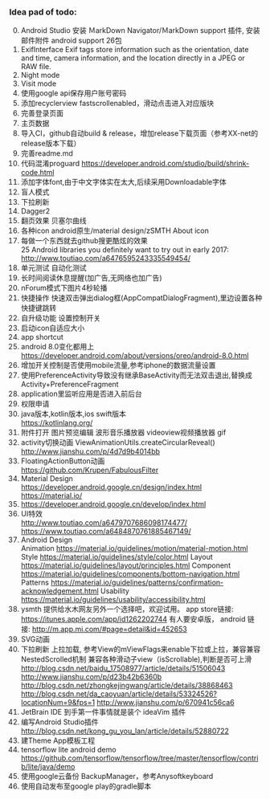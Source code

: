 ###  Idea pad of todo:

0.  Android Studio 安装 ＭarkDown Navigator/ＭarkDown support 插件, 安装邮件附件 android support 26包
1.  ExifInterface
    Exif tags store information such as the orientation, date and time, camera information, and the location directly in a JPEG or RAW file.
2.  Night mode
3.  Visit mode
4.  使用google api保存用户账号密码
5.  添加recyclerview fastscrollenabled，滑动点击进入对应版块
6.  完善登录页面
7.  主页数据
8.  导入CI，github自动build & release，增加release下载页面（参考XX-net的release版本下载）
9.  完善readme.md
10. 代码混淆proguard https://developer.android.com/studio/build/shrink-code.html
11. 添加字体font,由于中文字体实在太大,后续采用Downloadable字体
12. 盲人模式
13. 下拉刷新
14. Dagger2
15. 翻页效果 贝塞尔曲线
16. 各种icon android原生/material design/zSMTH About icon
17. 每做一个东西就去github搜更酷炫的效果  
    25 Android libraries you definitely want to try out in early 2017:  
    http://www.toutiao.com/a6476595243335549454/
18. 单元测试 自动化测试
19. 长时间阅读休息提醒(加广告,无网络也加广告)
20. nForum模式下图片4秒轮播
21. 快捷操作 快速双击弹出dialog框(AppCompatDialogFragment),里边设置各种快捷键跳转
22. 自升级功能 设置控制开关
23. 启动icon自适应大小
24. app shortcut
25. android 8.0变化都用上  
    https://developer.android.com/about/versions/oreo/android-8.0.html
26. 增加开关控制是否使用mobile流量,参考iphone的数据流量设置
27. 使用PreferenceActivity导致没有继承BaseActivity而无法双击退出,替换成Activity+PreferenceFragment
28. application里监听应用是否进入前后台
29. 权限申请
30. java版本,kotlin版本,ios swift版本  
    https://kotlinlang.org/
31. 附件打开
    图片预览编辑
    波形音乐播放器
    videoview视频播放器
    gif
32. activity切换动画 ViewAnimationUtils.createCircularReveal()  
    http://www.jianshu.com/p/4d7d9b4014bb
33. FloatingActionButton动画  
    https://github.com/Krupen/FabulousFilter
34. Material Design  
    https://developer.android.google.cn/design/index.html
    https://material.io/
35. https://developer.android.google.cn/develop/index.html
36. UI特效  
    http://www.toutiao.com/a6479707686098174477/
    https://www.toutiao.com/a6484870761885467149/
37. Android Design  
    Animation  https://material.io/guidelines/motion/material-motion.html
    Style  https://material.io/guidelines/style/color.html
    Layout  https://material.io/guidelines/layout/principles.html
    Component  https://material.io/guidelines/components/bottom-navigation.html
    Patterns  https://material.io/guidelines/patterns/confirmation-acknowledgement.html
    Usability  https://material.io/guidelines/usability/accessibility.html
38. ysmth 提供给水木网友另外一个选择吧，欢迎试用。 
    app store链接: https://itunes.apple.com/app/id1262202744 
    有人要安卓版， 
    android 链接: http://m.app.mi.com/#page=detail&id=452653 
39. SVG动画
40. 下拉刷新 上拉加载, 参考View的mViewFlags来enable下拉或上拉，兼容兼容NestedScrolled机制
    兼容各种滑动子view（isScrollable),判断是否可上滑 http://blog.csdn.net/baidu_17508977/article/details/51506043
    http://www.jianshu.com/p/d23b42b6360b  
    http://blog.csdn.net/zhongkejingwang/article/details/38868463  
    http://blog.csdn.net/da_caoyuan/article/details/53324526?locationNum=9&fps=1
    http://www.jianshu.com/p/670941c56ca6
41. JetBrain IDE 到手第一件事情就是装个 ideaVim 插件
42. 编写Android Studio插件  
    http://blog.csdn.net/kong_gu_you_lan/article/details/52880722
43. 建Theme App模板工程
44. tensorflow lite android demo  
    https://github.com/tensorflow/tensorflow/tree/master/tensorflow/contrib/lite/java/demo
45. 使用google云备份 BackupManager，参考Anysoftkeyboard
46. 使用自动发布至google play的gradle脚本
